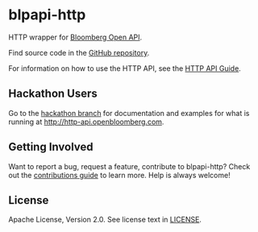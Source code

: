 blpapi-http
===========

HTTP wrapper for [Bloomberg Open API].

Find source code in the [GitHub repository].

For information on how to use the HTTP API, see the [HTTP API Guide].

[Bloomberg Open API]: http://bloomberglabs.com/api
[GitHub repository]: http://github.com/bloomberg/blpapi-http
[HTTP API Guide]: doc/http-api-guide.md


Hackathon Users
---------------

Go to the [hackathon branch](http://github.com/bloomberg/blpapi-http/tree/hackathon)
for documentation and examples for what is running at
http://http-api.openbloomberg.com.


Getting Involved
----------------

Want to report a bug, request a feature, contribute to blpapi-http?  Check out
the [contributions guide](CONTRIBUTING.md) to learn more.  Help is always
welcome!


License
-------

Apache License, Version 2.0. See license text in
[LICENSE](https://github.com/bloomberg/blpapi-http/blob/master/LICENSE).
